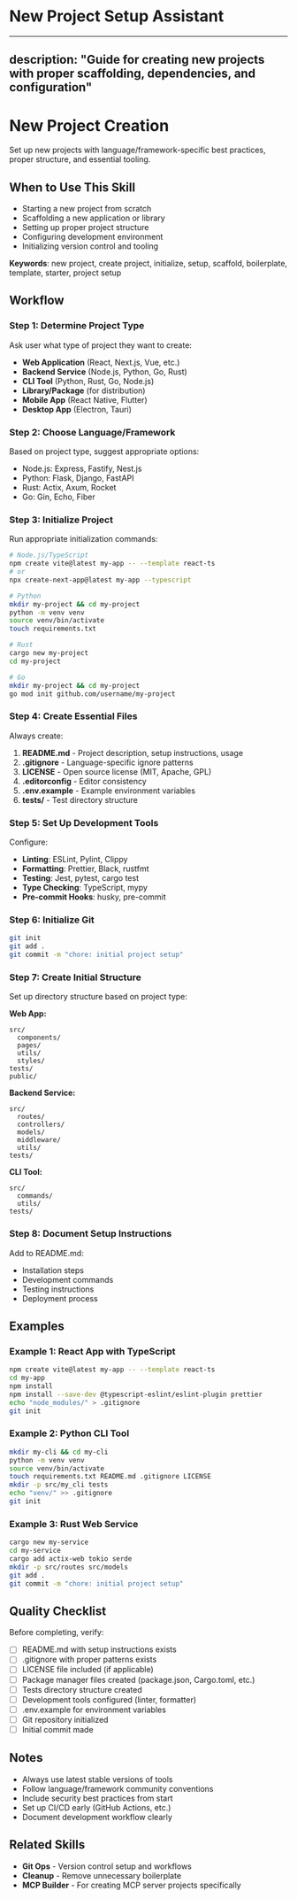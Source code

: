 # New Project Setup Assistant

---
description: "Guide for creating new projects with proper scaffolding, dependencies, and configuration"
---

# New Project Creation

Set up new projects with language/framework-specific best practices, proper structure, and essential tooling.

## When to Use This Skill

- Starting a new project from scratch
- Scaffolding a new application or library
- Setting up proper project structure
- Configuring development environment
- Initializing version control and tooling

**Keywords**: new project, create project, initialize, setup, scaffold, boilerplate, template, starter, project setup

## Workflow

### Step 1: Determine Project Type

Ask user what type of project they want to create:
- **Web Application** (React, Next.js, Vue, etc.)
- **Backend Service** (Node.js, Python, Go, Rust)
- **CLI Tool** (Python, Rust, Go, Node.js)
- **Library/Package** (for distribution)
- **Mobile App** (React Native, Flutter)
- **Desktop App** (Electron, Tauri)

### Step 2: Choose Language/Framework

Based on project type, suggest appropriate options:
- Node.js: Express, Fastify, Nest.js
- Python: Flask, Django, FastAPI
- Rust: Actix, Axum, Rocket
- Go: Gin, Echo, Fiber

### Step 3: Initialize Project

Run appropriate initialization commands:

```bash
# Node.js/TypeScript
npm create vite@latest my-app -- --template react-ts
# or
npx create-next-app@latest my-app --typescript

# Python
mkdir my-project && cd my-project
python -m venv venv
source venv/bin/activate
touch requirements.txt

# Rust
cargo new my-project
cd my-project

# Go
mkdir my-project && cd my-project
go mod init github.com/username/my-project
```

### Step 4: Create Essential Files

Always create:
1. **README.md** - Project description, setup instructions, usage
2. **.gitignore** - Language-specific ignore patterns
3. **LICENSE** - Open source license (MIT, Apache, GPL)
4. **.editorconfig** - Editor consistency
5. **.env.example** - Example environment variables
6. **tests/** - Test directory structure

### Step 5: Set Up Development Tools

Configure:
- **Linting**: ESLint, Pylint, Clippy
- **Formatting**: Prettier, Black, rustfmt
- **Testing**: Jest, pytest, cargo test
- **Type Checking**: TypeScript, mypy
- **Pre-commit Hooks**: husky, pre-commit

### Step 6: Initialize Git

```bash
git init
git add .
git commit -m "chore: initial project setup"
```

### Step 7: Create Initial Structure

Set up directory structure based on project type:

**Web App:**
```
src/
  components/
  pages/
  utils/
  styles/
tests/
public/
```

**Backend Service:**
```
src/
  routes/
  controllers/
  models/
  middleware/
  utils/
tests/
```

**CLI Tool:**
```
src/
  commands/
  utils/
tests/
```

### Step 8: Document Setup Instructions

Add to README.md:
- Installation steps
- Development commands
- Testing instructions
- Deployment process

## Examples

### Example 1: React App with TypeScript
```bash
npm create vite@latest my-app -- --template react-ts
cd my-app
npm install
npm install --save-dev @typescript-eslint/eslint-plugin prettier
echo "node_modules/" > .gitignore
git init
```

### Example 2: Python CLI Tool
```bash
mkdir my-cli && cd my-cli
python -m venv venv
source venv/bin/activate
touch requirements.txt README.md .gitignore LICENSE
mkdir -p src/my_cli tests
echo "venv/" >> .gitignore
git init
```

### Example 3: Rust Web Service
```bash
cargo new my-service
cd my-service
cargo add actix-web tokio serde
mkdir -p src/routes src/models
git add .
git commit -m "chore: initial project setup"
```

## Quality Checklist

Before completing, verify:
- [ ] README.md with setup instructions exists
- [ ] .gitignore with proper patterns exists
- [ ] LICENSE file included (if applicable)
- [ ] Package manager files created (package.json, Cargo.toml, etc.)
- [ ] Tests directory structure created
- [ ] Development tools configured (linter, formatter)
- [ ] .env.example for environment variables
- [ ] Git repository initialized
- [ ] Initial commit made

## Notes

- Always use latest stable versions of tools
- Follow language/framework community conventions
- Include security best practices from start
- Set up CI/CD early (GitHub Actions, etc.)
- Document development workflow clearly

## Related Skills

- **Git Ops** - Version control setup and workflows
- **Cleanup** - Remove unnecessary boilerplate
- **MCP Builder** - For creating MCP server projects specifically

